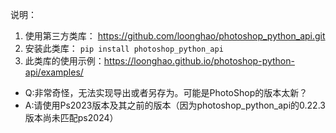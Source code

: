 说明：

1. 使用第三方类库： https://github.com/loonghao/photoshop_python_api.git
2. 安装此类库： `pip install photoshop_python_api`
3. 此类库的使用示例：https://loonghao.github.io/photoshop-python-api/examples/

- Q:非常奇怪，无法实现导出或者另存为。可能是PhotoShop的版本太新？
- A:请使用Ps2023版本及其之前的版本（因为photoshop_python_api的0.22.3版本尚未匹配ps2024）
